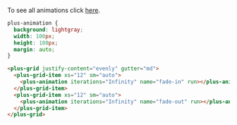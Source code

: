 To see all animations click [here](/component/animation/names).

```css [style]
plus-animation {
  background: lightgray;
  width: 100px;
  height: 100px;
  margin: auto;
}
```

```html [template]
<plus-grid justify-content="evenly" gutter="md">
  <plus-grid-item xs="12" sm="auto">
    <plus-animation iterations="Infinity" name="fade-in" run></plus-animation>
  </plus-grid-item>
  <plus-grid-item xs="12" sm="auto">
    <plus-animation iterations="Infinity" name="fade-out" run></plus-animation>
  </plus-grid-item>
</plus-grid>
```
